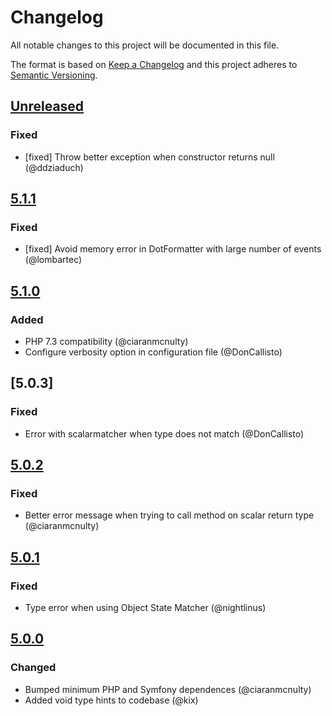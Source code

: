 # Changelog
All notable changes to this project will be documented in this file.

The format is based on [Keep a Changelog](http://keepachangelog.com/en/1.0.0/)
and this project adheres to [Semantic Versioning](http://semver.org/spec/v2.0.0.html).

## [Unreleased]
### Fixed
 - [fixed] Throw better exception when constructor returns null (@ddziaduch)

## [5.1.1]
### Fixed
 - [fixed] Avoid memory error in DotFormatter with large number of events (@lombartec) 
 
## [5.1.0]
### Added
 - PHP 7.3 compatibility (@ciaranmcnulty)
 - Configure verbosity option in configuration file (@DonCallisto)

## [5.0.3]
### Fixed
 - Error with scalarmatcher when type does not match (@DonCallisto)

## [5.0.2]
### Fixed
 - Better error message when trying to call method on scalar return type (@ciaranmcnulty)

## [5.0.1]
### Fixed
 - Type error when using Object State Matcher (@nightlinus)

## [5.0.0]
### Changed
 - Bumped minimum PHP and Symfony dependences (@ciaranmcnulty)
 - Added void type hints to codebase (@kix)

[Unreleased]: https://github.com/phpspec/phpspec/compare/5.1.1...5.1
[5.1.1]: https://github.com/phpspec/phpspec/compare/5.1.0...5.1.1
[5.1.0]: https://github.com/phpspec/phpspec/compare/5.0.3...5.1.0
[5.0.2]: https://github.com/phpspec/phpspec/compare/5.0.2...5.0.3
[5.0.2]: https://github.com/phpspec/phpspec/compare/5.0.1...5.0.2
[5.0.1]: https://github.com/phpspec/phpspec/compare/5.0.0...5.0.1
[5.0.0]: https://github.com/phpspec/phpspec/compare/4.3.1...5.0.0
